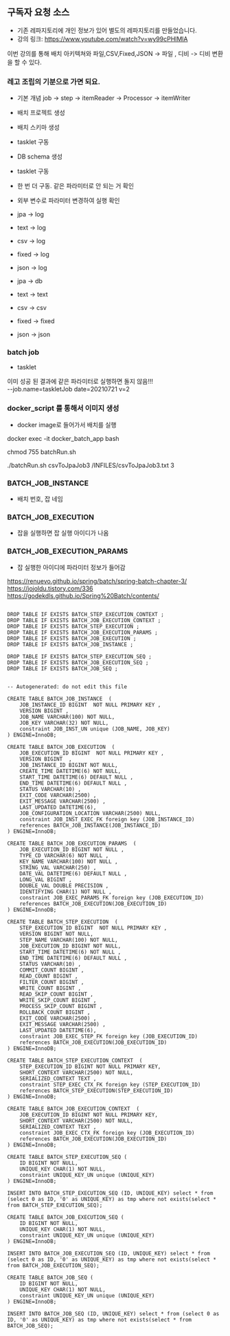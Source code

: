 ## 구독자 요청 소스

- 기존 레파지토리에 개인 정보가 있어 별도의 레파지토리를 만들었습니다.
- 강의 링크: https://www.youtube.com/watch?v=wy99cPHlMlA


이번 강의를 통해 배치 아키텍쳐와 파일,CSV,Fixed,JSON -> 파일 , 디비 -> 디비 변환을 할 수 있다. 

### 레고 조립의 기분으로 가면 되요.
  - 기본 개념 job -> step -> itemReader -> Processor -> itemWriter

- 배치 프로젝트 생성
- 배치 스키마 생성
- tasklet 구동
- DB schema 생성
- tasklet 구동 
- 한 번 더 구동. 같은 파라미터로 안 되는 거 확인
- 외부 변수로 파라미터 변경하여 실행 확인
- jpa -> log
- text -> log
- csv -> log
- fixed -> log
- json -> log

- jpa -> db
- text -> text
- csv -> csv
- fixed -> fixed
- json -> json






### batch job
  - tasklet

이미 성공 된 결과에 같은 파라미터로 실행하면 돌지 않음!!!  
--job.name=taskletJob date=20210721 v=2

### docker_script 를 통해서 이미지 생성
- docker image로 들어가서 배치를 실행

docker exec -it docker_batch_app bash

chmod 755 batchRun.sh

./batchRun.sh csvToJpaJob3 /INFILES/csvToJpaJob3.txt 3

### BATCH_JOB_INSTANCE
 - 배치 번호, 잡 네임

### BATCH_JOB_EXECUTION
 - 잡을 실행하면 잡 실행 아이디가 나옴

### BATCH_JOB_EXECUTION_PARAMS
 - 잡 실행한 아이디에 파라미터 정보가 들어감

https://renuevo.github.io/spring/batch/spring-batch-chapter-3/
https://jojoldu.tistory.com/336
https://godekdls.github.io/Spring%20Batch/contents/

<pre><code>
DROP TABLE IF EXISTS BATCH_STEP_EXECUTION_CONTEXT ;
DROP TABLE IF EXISTS BATCH_JOB_EXECUTION_CONTEXT ;
DROP TABLE IF EXISTS BATCH_STEP_EXECUTION ;
DROP TABLE IF EXISTS BATCH_JOB_EXECUTION_PARAMS ;
DROP TABLE IF EXISTS BATCH_JOB_EXECUTION ;
DROP TABLE IF EXISTS BATCH_JOB_INSTANCE ;

DROP TABLE IF EXISTS BATCH_STEP_EXECUTION_SEQ ;
DROP TABLE IF EXISTS BATCH_JOB_EXECUTION_SEQ ;
DROP TABLE IF EXISTS BATCH_JOB_SEQ ;


-- Autogenerated: do not edit this file

CREATE TABLE BATCH_JOB_INSTANCE  (
	JOB_INSTANCE_ID BIGINT  NOT NULL PRIMARY KEY ,
	VERSION BIGINT ,
	JOB_NAME VARCHAR(100) NOT NULL,
	JOB_KEY VARCHAR(32) NOT NULL,
	constraint JOB_INST_UN unique (JOB_NAME, JOB_KEY)
) ENGINE=InnoDB;

CREATE TABLE BATCH_JOB_EXECUTION  (
	JOB_EXECUTION_ID BIGINT  NOT NULL PRIMARY KEY ,
	VERSION BIGINT  ,
	JOB_INSTANCE_ID BIGINT NOT NULL,
	CREATE_TIME DATETIME(6) NOT NULL,
	START_TIME DATETIME(6) DEFAULT NULL ,
	END_TIME DATETIME(6) DEFAULT NULL ,
	STATUS VARCHAR(10) ,
	EXIT_CODE VARCHAR(2500) ,
	EXIT_MESSAGE VARCHAR(2500) ,
	LAST_UPDATED DATETIME(6),
	JOB_CONFIGURATION_LOCATION VARCHAR(2500) NULL,
	constraint JOB_INST_EXEC_FK foreign key (JOB_INSTANCE_ID)
	references BATCH_JOB_INSTANCE(JOB_INSTANCE_ID)
) ENGINE=InnoDB;

CREATE TABLE BATCH_JOB_EXECUTION_PARAMS  (
	JOB_EXECUTION_ID BIGINT NOT NULL ,
	TYPE_CD VARCHAR(6) NOT NULL ,
	KEY_NAME VARCHAR(100) NOT NULL ,
	STRING_VAL VARCHAR(250) ,
	DATE_VAL DATETIME(6) DEFAULT NULL ,
	LONG_VAL BIGINT ,
	DOUBLE_VAL DOUBLE PRECISION ,
	IDENTIFYING CHAR(1) NOT NULL ,
	constraint JOB_EXEC_PARAMS_FK foreign key (JOB_EXECUTION_ID)
	references BATCH_JOB_EXECUTION(JOB_EXECUTION_ID)
) ENGINE=InnoDB;

CREATE TABLE BATCH_STEP_EXECUTION  (
	STEP_EXECUTION_ID BIGINT  NOT NULL PRIMARY KEY ,
	VERSION BIGINT NOT NULL,
	STEP_NAME VARCHAR(100) NOT NULL,
	JOB_EXECUTION_ID BIGINT NOT NULL,
	START_TIME DATETIME(6) NOT NULL ,
	END_TIME DATETIME(6) DEFAULT NULL ,
	STATUS VARCHAR(10) ,
	COMMIT_COUNT BIGINT ,
	READ_COUNT BIGINT ,
	FILTER_COUNT BIGINT ,
	WRITE_COUNT BIGINT ,
	READ_SKIP_COUNT BIGINT ,
	WRITE_SKIP_COUNT BIGINT ,
	PROCESS_SKIP_COUNT BIGINT ,
	ROLLBACK_COUNT BIGINT ,
	EXIT_CODE VARCHAR(2500) ,
	EXIT_MESSAGE VARCHAR(2500) ,
	LAST_UPDATED DATETIME(6),
	constraint JOB_EXEC_STEP_FK foreign key (JOB_EXECUTION_ID)
	references BATCH_JOB_EXECUTION(JOB_EXECUTION_ID)
) ENGINE=InnoDB;

CREATE TABLE BATCH_STEP_EXECUTION_CONTEXT  (
	STEP_EXECUTION_ID BIGINT NOT NULL PRIMARY KEY,
	SHORT_CONTEXT VARCHAR(2500) NOT NULL,
	SERIALIZED_CONTEXT TEXT ,
	constraint STEP_EXEC_CTX_FK foreign key (STEP_EXECUTION_ID)
	references BATCH_STEP_EXECUTION(STEP_EXECUTION_ID)
) ENGINE=InnoDB;

CREATE TABLE BATCH_JOB_EXECUTION_CONTEXT  (
	JOB_EXECUTION_ID BIGINT NOT NULL PRIMARY KEY,
	SHORT_CONTEXT VARCHAR(2500) NOT NULL,
	SERIALIZED_CONTEXT TEXT ,
	constraint JOB_EXEC_CTX_FK foreign key (JOB_EXECUTION_ID)
	references BATCH_JOB_EXECUTION(JOB_EXECUTION_ID)
) ENGINE=InnoDB;

CREATE TABLE BATCH_STEP_EXECUTION_SEQ (
	ID BIGINT NOT NULL,
	UNIQUE_KEY CHAR(1) NOT NULL,
	constraint UNIQUE_KEY_UN unique (UNIQUE_KEY)
) ENGINE=InnoDB;

INSERT INTO BATCH_STEP_EXECUTION_SEQ (ID, UNIQUE_KEY) select * from (select 0 as ID, '0' as UNIQUE_KEY) as tmp where not exists(select * from BATCH_STEP_EXECUTION_SEQ);

CREATE TABLE BATCH_JOB_EXECUTION_SEQ (
	ID BIGINT NOT NULL,
	UNIQUE_KEY CHAR(1) NOT NULL,
	constraint UNIQUE_KEY_UN unique (UNIQUE_KEY)
) ENGINE=InnoDB;

INSERT INTO BATCH_JOB_EXECUTION_SEQ (ID, UNIQUE_KEY) select * from (select 0 as ID, '0' as UNIQUE_KEY) as tmp where not exists(select * from BATCH_JOB_EXECUTION_SEQ);

CREATE TABLE BATCH_JOB_SEQ (
	ID BIGINT NOT NULL,
	UNIQUE_KEY CHAR(1) NOT NULL,
	constraint UNIQUE_KEY_UN unique (UNIQUE_KEY)
) ENGINE=InnoDB;

INSERT INTO BATCH_JOB_SEQ (ID, UNIQUE_KEY) select * from (select 0 as ID, '0' as UNIQUE_KEY) as tmp where not exists(select * from BATCH_JOB_SEQ);

</code></pre>